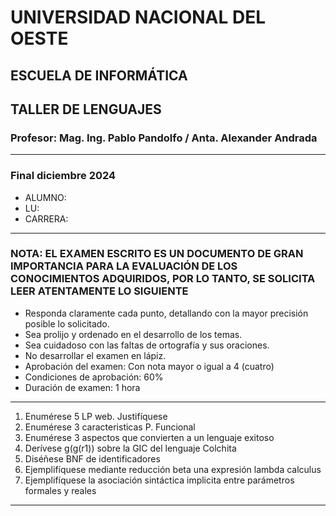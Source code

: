 # UNIVERSIDAD NACIONAL DEL OESTE

## ESCUELA DE INFORMÁTICA

## TALLER DE LENGUAJES

### Profesor: Mag. Ing. Pablo Pandolfo / Anta. Alexander Andrada

---

### Final diciembre 2024

* ALUMNO:  
* LU:
* CARRERA:

---

### NOTA: EL EXAMEN ESCRITO ES UN DOCUMENTO DE GRAN IMPORTANCIA PARA LA EVALUACIÓN DE LOS CONOCIMIENTOS ADQUIRIDOS, POR LO TANTO, SE SOLICITA LEER ATENTAMENTE LO SIGUIENTE

* Responda claramente cada punto, detallando con la mayor precisión posible lo solicitado.
* Sea prolijo y ordenado en el desarrollo de los temas.
* Sea cuidadoso con las faltas de ortografía y sus oraciones.
* No desarrollar el examen en lápiz.
* Aprobación del examen: Con nota mayor o igual a 4 (cuatro)
* Condiciones de aprobación: 60%
* Duración de examen: 1 hora

---

1. Enumérese 5 LP web. Justifíquese
1. Enumérese 3 caracteristicas P. Funcional
1. Enumérese 3 aspectos que convierten a un lenguaje exitoso
1. Derívese g(g(r1)) sobre la GIC del lenguaje Colchita
1. Diséñese BNF de identificadores
1. Ejemplifíquese mediante reducción beta una expresión lambda calculus
1. Ejemplifíquese la asociación sintáctica implicita entre parámetros formales y reales

---
